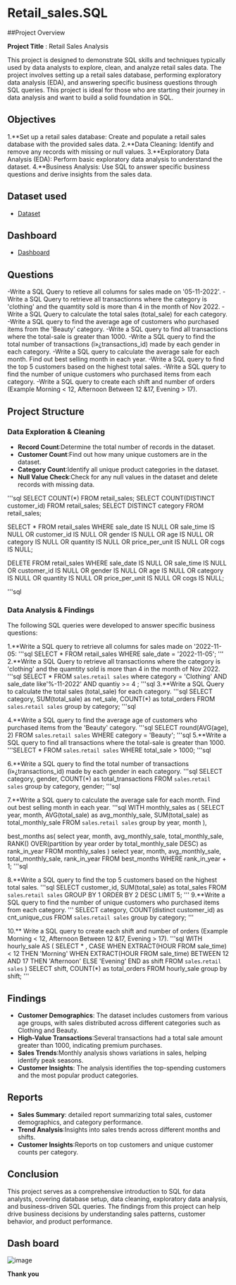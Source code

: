 # Retail_sales.SQL
##Project Overview

**Project Title** : Retail Sales Analysis

This project is designed to demonstrate SQL skills and techniques typically used by data analysts to explore, clean, and analyze retail sales data. The project involves setting up a retail sales database, performing exploratory data analysis (EDA), and answering specific business questions through SQL queries. This project is ideal for those who are starting their journey in data analysis and want to build a solid foundation in SQL.

## Objectives
1.**Set up a retail sales database: Create and populate a retail sales database with the provided sales data.
2.**Data Cleaning: Identify and remove any records with missing or null values.
3.**Exploratory Data Analysis (EDA): Perform basic exploratory data analysis to understand the dataset.
4.**Business Analysis: Use SQL to answer specific business questions and derive insights from the sales data.

## Dataset used
- <a href="https://github.com/Pooja012/Retail_sales.SQL/blob/main/SQL%20-%20Retail%20Sales%20Analysis_utf%20%20(1).csv">Dataset</a>
## Dashboard
- <a href="https://github.com/Pooja012/Retail_sales.SQL/blob/main/DashBoard-RetailSalesAnalysis.s.xlsx">Dashboard</a>
## Questions
-Write a SQL Query to retieve all columns for sales made on '05-11-2022'.
-Write a SQL Query to retrieve all transactionns where the category is 'clothing' and the quamtity sold is more than 4 in the month of Nov 2022.
-Write a SQL Query to calculate the total sales (total_sale) for each category.
-Write a SQL query to find the average age of customers who purchased items from the 'Beauty' category.
-Write a SQL query to find all transactions where the total-sale is greater than 1000.
-Write a SQL query to find the total number of transactions (ï»¿transactions_id) made by each gender in each category.
-Write a SQL query to calculate the average sale for each month. Find out best selling month in each year.
-Write a SQL query to find the top 5 customers based on the highest total sales.
-Write a SQL query to find the number of unique customers who purchased items from each category.
-Write a SQL query to create each shift and number of orders (Example Morning < 12, Afternoon Between 12 &17, Evening > 17).

## Project Structure

### Data Exploration & Cleaning
- **Record Count**:Determine the total number of records in the dataset.
- **Customer Count**:Find out how many unique customers are in the dataset.
- **Category Count**:Identify all unique product categories in the dataset.
- **Null Value Check**:Check for any null values in the dataset and delete records with missing data.

'''sql
SELECT COUNT(*) FROM retail_sales;
SELECT COUNT(DISTINCT customer_id) FROM retail_sales;
SELECT DISTINCT category FROM retail_sales;

SELECT * FROM retail_sales
WHERE 
    sale_date IS NULL OR sale_time IS NULL OR customer_id IS NULL OR 
    gender IS NULL OR age IS NULL OR category IS NULL OR 
    quantity IS NULL OR price_per_unit IS NULL OR cogs IS NULL;

DELETE FROM retail_sales
WHERE 
    sale_date IS NULL OR sale_time IS NULL OR customer_id IS NULL OR 
    gender IS NULL OR age IS NULL OR category IS NULL OR 
    quantity IS NULL OR price_per_unit IS NULL OR cogs IS NULL;

'''sql

### Data Analysis & Findings

The following SQL queries were developed to answer specific business questions:

1.**Write a SQL query to retrieve all columns for sales made on '2022-11-05:
'''sql
SELECT *
FROM retail_sales
WHERE sale_date = '2022-11-05';
'''
2.**Write a SQL Query to retrieve all transactionns where the category is 'clothing' and the quamtity sold is more than 4 in the month of Nov 2022.
'''sql
SELECT *
FROM `sales`.`retail sales`
where category = 'Clothing'
AND 
sale_date like'%-11-2022'
AND quantiy >= 4
;
'''sql
3.**Write a SQL Query to calculate the total sales (total_sale) for each category.
'''sql
SELECT 
category,
SUM(total_sale) as net_sale,
COUNT(*) as total_orders
FROM `sales`.`retail sales`
group by category;
'''sql

4.**Write a SQL query to find the average age of customers who purchased items from the 'Beauty' category.
'''sql
SELECT 
round(AVG(age), 2)
FROM `sales`.`retail sales`
WHERE category = 'Beauty';
'''sql
5.**Write a SQL query to find all transactions where the total-sale is greater than 1000.
'''SELECT * FROM `sales`.`retail sales`
WHERE total_sale > 1000;
'''sql

6.**Write a SQL query to find the total number of transactions (ï»¿transactions_id) made by each gender in each category.
'''sql
SELECT category, gender,
COUNT(*) as total_transactions
FROM `sales`.`retail sales`
group by category, gender;
'''sql

7.**Write a SQL query to calculate the average sale for each month. Find out best selling month in each year.
'''sql
WITH monthly_sales as (
SELECT year, 
month, 
AVG(total_sale) as avg_monthly_sale,
SUM(total_sale) as total_monthly_sale
FROM `sales`.`retail sales`
group by year, month
),

best_months as(
select year,
month,
avg_monthly_sale,
total_monthly_sale,
RANK() OVER(partition by year order by total_monthly_sale DESC) as rank_in_year
FROM monthly_sales
)
select year,
month,
avg_monthly_sale,
total_monthly_sale,
rank_in_year
FROM best_months
WHERE rank_in_year + 1;
'''sql

8.**Write a SQL query to find the top 5 customers based on the highest total sales.
'''sql
SELECT 
customer_id,
SUM(total_sale) as total_sales
FROM `sales`.`retail sales`
GROUP BY 1
ORDER BY 2 DESC
LIMIT 5;
'''
9.**Write a SQL query to find the number of unique customers who purchased items from each category.
'''
SELECT 
category,
COUNT(distinct customer_id) as cnt_unique_cus
FROM `sales`.`retail sales`
group by category;
'''

10.** Write a SQL query to create each shift and number of orders (Example Morning < 12, Afternoon Between 12 &17, Evening > 17).
'''sql
WITH hourly_sale
AS
(
SELECT * ,
CASE
WHEN EXTRACT(HOUR FROM sale_time) < 12 THEN 'Morning'
WHEN EXTRACT(HOUR FROM sale_time) BETWEEN 12 AND 17 THEN 'Afternoon'
ELSE 'Evening'
END as shift
FROM `sales`.`retail sales`
)
SELECT 
shift,
COUNT(*) as total_orders
FROM hourly_sale
group by shift;
'''
## Findings
- **Customer Demographics**: The dataset includes customers from various age groups, with sales distributed across different categories such as Clothing and Beauty.
- **High-Value Transactions**:Several transactions had a total sale amount greater than 1000, indicating premium purchases.
- **Sales Trends**:Monthly analysis shows variations in sales, helping identify peak seasons.
- **Customer Insights**: The analysis identifies the top-spending customers and the most popular product categories.

## Reports
- **Sales Summary**: detailed report summarizing total sales, customer demographics, and category performance.
- **Trend Analysis**:Insights into sales trends across different months and shifts.
- **Customer Insights**:Reports on top customers and unique customer counts per category.

## Conclusion
This project serves as a comprehensive introduction to SQL for data analysts, covering database setup, data cleaning, exploratory data analysis, and business-driven SQL queries. The findings from this project can help drive business decisions by understanding sales patterns, customer behavior, and product performance.

## Dash board
![image](https://github.com/user-attachments/assets/5613a320-b5ba-4a0d-a691-427acc7549de)

**Thank you**


